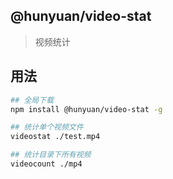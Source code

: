 ## @hunyuan/video-stat
> 视频统计

## 用法
```bash
## 全局下载
npm install @hunyuan/video-stat -g 

## 统计单个视频文件
videostat ./test.mp4

## 统计目录下所有视频
videocount ./mp4
```
    